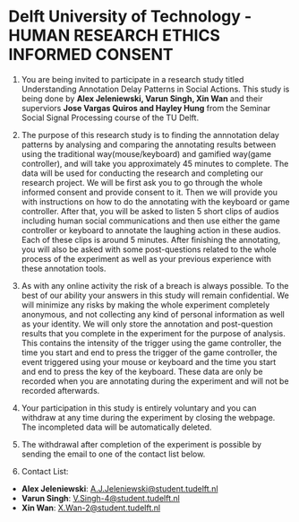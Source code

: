 # Delft University of Technology - HUMAN RESEARCH ETHICS INFORMED CONSENT 

1. You are being invited to participate in a research study titled Understanding Annotation Delay Patterns in Social Actions. This study is being done by **Alex Jeleniewski, Varun Singh, Xin Wan** and their superviors **Jose Vargas Quiros and Hayley Hung** from the Seminar Social Signal Processing course of the TU Delft.

1. The purpose of this research study is to finding the annnotation delay patterns by analysing and comparing the annotating results between using the traditional way(mouse/keyboard) and gamified way(game controller), and will take you approximately 45 minutes to complete. The data will be used for conducting the research and completing our research project. We will be first ask you to go through the whole informed consent and provide consent to it. Then we will provide you with instructions on how to do the annotating with the keyboard or game controller. After that, you will be asked to listen 5 short clips of audios including human social communications and then use either the game controller or keyboard to annotate the laughing action in these audios. Each of these clips is around 5 minutes. After finishing the annotating, you will also be asked with some post-questions related to the whole process of the experiment as well as your previous experience with these annotation tools.

1. As with any online activity the risk of a breach is always possible. To the best of our ability your answers in this study will remain confidential. We will minimize any risks by making the whole experiment completely anonymous, and not collecting any kind of personal information as well as your identity. We will only store the annotation and post-question results that you complete in the experiment for the purpose of analysis. This contains the intensity of the trigger using the game controller, the time you start and end to press the trigger of the game controller, the event triggered using your mouse or keyboard and the time you start and end to press the key of the keyboard. These data are only be recorded when you are annotating during the experiment and will not be recorded afterwards.

1. Your participation in this study is entirely voluntary and you can withdraw at any time during the experiment by closing the webpage. The incompleted data will be automatically deleted.

2. The withdrawal after completion of the experiment is possible by sending the email to one of the contact list below.

1. Contact List:
  - **Alex Jeleniewski**: <A.J.Jeleniewski@student.tudelft.nl>
  -   **Varun Singh**: <V.Singh-4@student.tudelft.nl>
  -   **Xin Wan**: <X.Wan-2@student.tudelft.nl>

